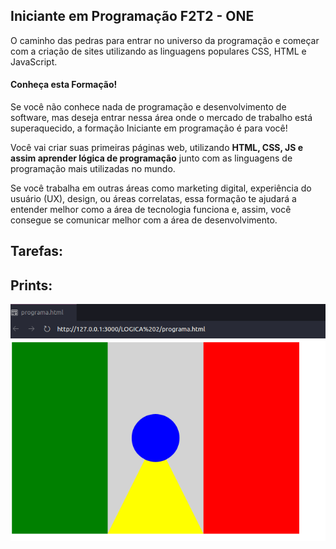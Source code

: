 ## Iniciante em Programação F2T2 - ONE
O caminho das pedras para entrar no universo da programação e começar com a criação de sites utilizando as linguagens populares CSS, HTML e JavaScript.

#### Conheça esta Formação!
Se você não conhece nada de programação e desenvolvimento de software, mas deseja entrar nessa área onde o mercado de trabalho está superaquecido, a formação Iniciante em programação é para você!

Você vai criar suas primeiras páginas web, utilizando **HTML, CSS, JS e assim aprender lógica de programação** junto com as linguagens de programação mais utilizadas no mundo.

Se você trabalha em outras áreas como marketing digital, experiência do usuário (UX), design, ou áreas correlatas, essa formação te ajudará a entender melhor como a área de tecnologia funciona e, assim, você consegue se comunicar melhor com a área de desenvolvimento.


## Tarefas:


## Prints:

![Print do programa sobre API](/LOGICA%202/imgs/print.png)